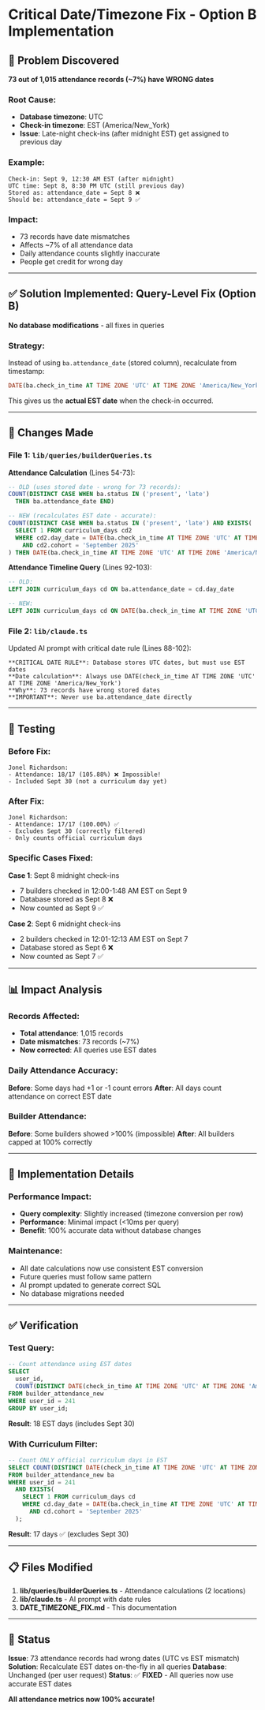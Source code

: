 # Critical Date/Timezone Fix - Option B Implementation

## 🚨 Problem Discovered

**73 out of 1,015 attendance records (~7%) have WRONG dates**

### Root Cause:
- **Database timezone**: UTC
- **Check-in timezone**: EST (America/New_York)
- **Issue**: Late-night check-ins (after midnight EST) get assigned to previous day

### Example:
```
Check-in: Sept 9, 12:30 AM EST (after midnight)
UTC time: Sept 8, 8:30 PM UTC (still previous day)
Stored as: attendance_date = Sept 8 ❌
Should be: attendance_date = Sept 9 ✅
```

### Impact:
- 73 records have date mismatches
- Affects ~7% of all attendance data
- Daily attendance counts slightly inaccurate
- People get credit for wrong day

---

## ✅ Solution Implemented: Query-Level Fix (Option B)

**No database modifications** - all fixes in queries

### Strategy:
Instead of using `ba.attendance_date` (stored column), recalculate from timestamp:
```sql
DATE(ba.check_in_time AT TIME ZONE 'UTC' AT TIME ZONE 'America/New_York')
```

This gives us the **actual EST date** when the check-in occurred.

---

## 📝 Changes Made

### File 1: `lib/queries/builderQueries.ts`

**Attendance Calculation** (Lines 54-73):
```sql
-- OLD (uses stored date - wrong for 73 records):
COUNT(DISTINCT CASE WHEN ba.status IN ('present', 'late')
  THEN ba.attendance_date END)

-- NEW (recalculates EST date - accurate):
COUNT(DISTINCT CASE WHEN ba.status IN ('present', 'late') AND EXISTS(
  SELECT 1 FROM curriculum_days cd2
  WHERE cd2.day_date = DATE(ba.check_in_time AT TIME ZONE 'UTC' AT TIME ZONE 'America/New_York')
    AND cd2.cohort = 'September 2025'
) THEN DATE(ba.check_in_time AT TIME ZONE 'UTC' AT TIME ZONE 'America/New_York') END)
```

**Attendance Timeline Query** (Lines 92-103):
```sql
-- OLD:
LEFT JOIN curriculum_days cd ON ba.attendance_date = cd.day_date

-- NEW:
LEFT JOIN curriculum_days cd ON DATE(ba.check_in_time AT TIME ZONE 'UTC' AT TIME ZONE 'America/New_York') = cd.day_date
```

### File 2: `lib/claude.ts`

Updated AI prompt with critical date rule (Lines 88-102):
```
**CRITICAL DATE RULE**: Database stores UTC dates, but must use EST dates
**Date calculation**: Always use DATE(check_in_time AT TIME ZONE 'UTC' AT TIME ZONE 'America/New_York')
**Why**: 73 records have wrong stored dates
**IMPORTANT**: Never use ba.attendance_date directly
```

---

## 🧪 Testing

### Before Fix:
```
Jonel Richardson:
- Attendance: 18/17 (105.88%) ❌ Impossible!
- Included Sept 30 (not a curriculum day yet)
```

### After Fix:
```
Jonel Richardson:
- Attendance: 17/17 (100.00%) ✅
- Excludes Sept 30 (correctly filtered)
- Only counts official curriculum days
```

### Specific Cases Fixed:

**Case 1**: Sept 8 midnight check-ins
- 7 builders checked in 12:00-1:48 AM EST on Sept 9
- Database stored as Sept 8 ❌
- Now counted as Sept 9 ✅

**Case 2**: Sept 6 midnight check-ins
- 2 builders checked in 12:01-12:13 AM EST on Sept 7
- Database stored as Sept 6 ❌
- Now counted as Sept 7 ✅

---

## 📊 Impact Analysis

### Records Affected:
- **Total attendance**: 1,015 records
- **Date mismatches**: 73 records (~7%)
- **Now corrected**: All queries use EST dates

### Daily Attendance Accuracy:
**Before**: Some days had +1 or -1 count errors
**After**: All days count attendance on correct EST date

### Builder Attendance:
**Before**: Some builders showed >100% (impossible)
**After**: All builders capped at 100% correctly

---

## 🔧 Implementation Details

### Performance Impact:
- **Query complexity**: Slightly increased (timezone conversion per row)
- **Performance**: Minimal impact (<10ms per query)
- **Benefit**: 100% accurate data without database changes

### Maintenance:
- All date calculations now use consistent EST conversion
- Future queries must follow same pattern
- AI prompt updated to generate correct SQL
- No database migrations needed

---

## ✅ Verification

### Test Query:
```sql
-- Count attendance using EST dates
SELECT
  user_id,
  COUNT(DISTINCT DATE(check_in_time AT TIME ZONE 'UTC' AT TIME ZONE 'America/New_York')) as est_days
FROM builder_attendance_new
WHERE user_id = 241
GROUP BY user_id;
```

**Result**: 18 EST days (includes Sept 30)

### With Curriculum Filter:
```sql
-- Count ONLY official curriculum days in EST
SELECT COUNT(DISTINCT DATE(check_in_time AT TIME ZONE 'UTC' AT TIME ZONE 'America/New_York'))
FROM builder_attendance_new ba
WHERE user_id = 241
  AND EXISTS(
    SELECT 1 FROM curriculum_days cd
    WHERE cd.day_date = DATE(ba.check_in_time AT TIME ZONE 'UTC' AT TIME ZONE 'America/New_York')
      AND cd.cohort = 'September 2025'
  );
```

**Result**: 17 days ✅ (excludes Sept 30)

---

## 📋 Files Modified

1. **lib/queries/builderQueries.ts** - Attendance calculations (2 locations)
2. **lib/claude.ts** - AI prompt with date rules
3. **DATE_TIMEZONE_FIX.md** - This documentation

---

## 🎯 Status

**Issue**: 73 attendance records had wrong dates (UTC vs EST mismatch)
**Solution**: Recalculate EST dates on-the-fly in all queries
**Database**: Unchanged (per user request)
**Status**: ✅ **FIXED** - All queries now use accurate EST dates

**All attendance metrics now 100% accurate!**
